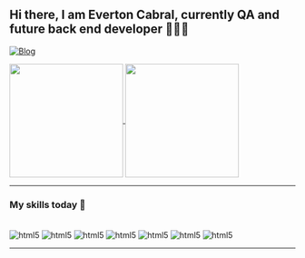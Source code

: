 <h2>  Hi there, I am Everton Cabral, currently QA and future back end developer 👨‍💻👋 </h2>

[![Blog](https://img.shields.io/badge/LinkedIn-0077B5?style=for-the-badge&logo=linkedin&logoColor=white)](https://https://www.linkedin.com/in/everton-cabral-90202222a/)

<a href="https://github.com/EvertoonCabral/github-readme-stats">
  <img height=200 align="center" src="https://github-readme-stats.vercel.app/api?username=EvertoonCabral&show_icons=true&theme=tokyonight" />
</a>
<a href="https://github.com/EvertoonCabral/convoychat">
  <img height=200 align="center" src="https://github-readme-stats.vercel.app/api/top-langs?username=EvertoonCabral&layout=compact&langs_count=8&card_width=320" />
</a>

<hr>
<h3> My skills today 🧐 </h3>

<div style="display: inline_block"><br/>
<img align="center" alt="html5" src="https://img.shields.io/badge/C%23-239120?style=for-the-badge&logo=c-sharp&logoColor=white"/>
<img align="center" alt="html5" src="https://img.shields.io/badge/.NET-5C2D91?style=for-the-badge&logo=.net&logoColor=white"/>
<img align="center" alt="html5" src="https://img.shields.io/badge/Java-ED8B00?style=for-the-badge&logo=openjdk&logoColor=white"/>
<img align="center" alt="html5" src="https://img.shields.io/badge/Spring-6DB33F?style=for-the-badge&logo=spring&logoColor=white"/>
<img align="center" alt="html5" src="https://img.shields.io/badge/Kotlin-0095D5?&style=for-the-badge&logo=kotlin&logoColor=white"/>
<img align="center" alt="html5" src="https://img.shields.io/badge/SQLite-07405E?style=for-the-badge&logo=sqlite&logoColor=white"/>
<img align="center" alt="html5" src="https://img.shields.io/badge/MySQL-00000F?style=for-the-badge&logo=mysql&logoColor=white"/>
</div>

<hr>
